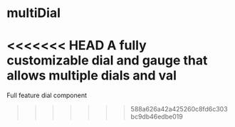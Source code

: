 # multiDial
<<<<<<< HEAD
A fully customizable dial and gauge that allows multiple dials and val
=======
Full feature dial component
>>>>>>> 588a626a42a425260c8fd6c303bc9db46edbe019
